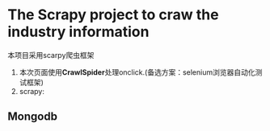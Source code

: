 # The Scrapy project to craw the industry information
本项目采用scarpy爬虫框架
1. 本次页面使用**CrawlSpider**处理onclick.(备选方案：selenium浏览器自动化测试框架)
2. scrapy:

## Mongodb 